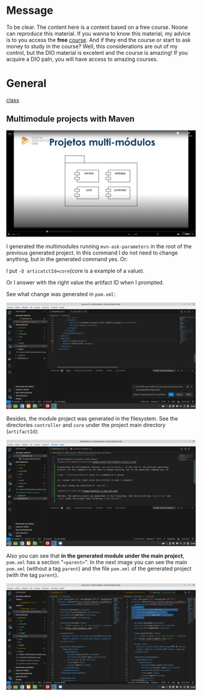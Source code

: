 # Message

To be clear. The content here is a content based on a free course. Noone can reproduce this material. If you wanna to know this material, my advice is to you access the **free** [course](https://web.dio.me/track/coding-the-future-claro-java-spring-boot). And if they end the course or start to ask money to study in the course? Well, this considerations are out of my control, but the DIO material is excelent and the course is amazing! If you acquire a DIO paln, you will have access to amazing courses.


# General

[class](https://web.dio.me/course/gerenciamento-de-dependencias-e-build-em-java-com-maven/learning/9b8187a9-ccc5-47e9-89e8-4783e9ee9f43?back=/track/coding-the-future-claro-java-spring-boot&tab=undefined&moduleId=undefined)

## Multimodule projects with Maven
![maven-multimodule-projects](images/maven-multimodule-projects.png)

I generated the multimodules running `mvn-ask-parameters` in the root of the previous generated project. In this command I do not need to change anything, but in the generated command yes. Or:

I put `-D articatctId=core`(core is a example of a value).

Or I answer with the right value the artifact ID when I prompted.

See what change was generated in `pom.xml`:

![modules-in-pom-xml](images/modules-in-pom-xml.png)

Besides, the module project was generated in the filesystem. See the directories `controller` and `core` under the project main directory (`artifactId`):

![modules-in-filesystem](images/modules-in-filesystem.png)

Also you can see that **in the generated module under the main project**, `pom.xml` has a section "`<parent>`". In the next image you can see the main `pom.xml` (without a tag `parent`) and the file `pom.xml` of the generated project (with the tag `parent`).

![parent-in-pom-xml](images/parent-in-pom-xml.png)
